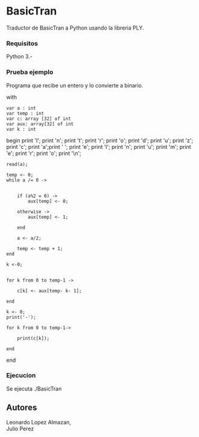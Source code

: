 # BasicTran

Traductor de BasicTran a Python usando la libreria PLY.

### Requisitos

Python 3.-

### Prueba ejemplo

Programa que recibe un entero y lo convierte a binario.

with

	var a : int
	var temp : int
	var c: array [32] of int
	var aux: array[32] of int
	var k : int


begin
	print 'I'; print 'n'; print 't'; print 'r'; print 'o'; print 'd'; print 'u'; print 'z'; print 'c'; print 'a';print ' ';
	print 'e';
	print 'l';
	print 'n';
	print 'u';
	print 'm';
	print 'e';
	print 'r';
	print 'o';
	print '\n';

	read(a);

	temp <- 0;
	while a /= 0 ->


		if (a%2 = 0) ->
			aux[temp] <- 0;
		
		otherwise ->
			aux[temp] <- 1;

		end

		a <- a/2;

		temp <- temp + 1;
	end

	k <-0;

	
	for k from 0 to temp-1 ->

		c[k] <- aux[temp- k- 1];

	end

	k <- 0;
	print('-');

	for k from 0 to temp-1->

		print(c[k]);

	end
end


### Ejecucion
Se ejecuta ./BasicTran <Programa>


## Autores

Leonardo Lopez Almazan,  
Julio Perez



